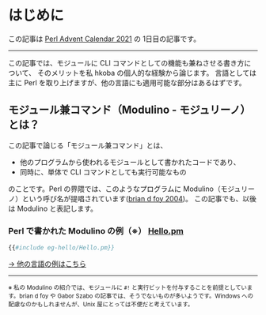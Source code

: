 # はじめに

この記事は [Perl Advent Calendar 2021](https://qiita.com/advent-calendar/2021/perl) の 1日目の記事です。

- - - -

この記事では、モジュールに CLI コマンドとしての機能も兼ねさせる書き方について、
そのメリットを私 hkoba の個人的な経験から論じます。
言語としては主に Perl を取り上げますが、他の言語にも適用可能な部分はあるはずです。

## モジュール兼コマンド（Modulino - モジュリーノ）とは？

この記事で論じる「モジュール兼コマンド」とは、

- 他のプログラムから使われるモジュールとして書かれたコードであり、
- 同時に、単体で CLI コマンドとしても実行可能なもの

のことです。Perl の界隈では、このようなプログラムに
Modulino（モジュリーノ）という呼び名が提唱されています([brian d foy 2004](http://www.drdobbs.com/scripts-as-modules/184416165))。
この記事でも、以後は Modulino と表記します。

### Perl で書かれた Modulino の例（※） [Hello.pm](eg-hello/Hello.pm)

```perl
{{#include eg-hello/Hello.pm}}
```

[→ 他の言語の例はこちら](./eg-hello.md)

- - - -
<small>※ 私の Modulino の紹介では、モジュールに `#!` と実行ビットを付与することを前提としています。brian d foy や Gabor Szabo の記事では、そうでないものが多いようです。Windows への配慮なのかもしれませんが、Unix 屋にとっては不便だと考えています。</small>
